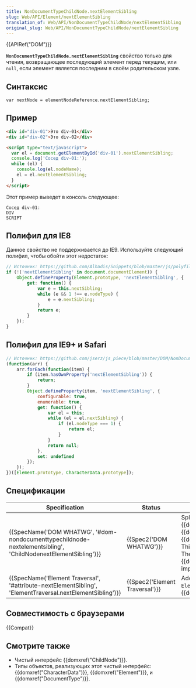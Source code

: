 ```yaml
---
title: NonDocumentTypeChildNode.nextElementSibling
slug: Web/API/Element/nextElementSibling
translation_of: Web/API/NonDocumentTypeChildNode/nextElementSibling
original_slug: Web/API/NonDocumentTypeChildNode/nextElementSibling
---
```


{{APIRef("DOM")}}

**`NonDocumentTypeChildNode.nextElementSibling`** свойство только для чтения, возвращающее последующий элемент перед текущим, или `null`, если элемент является последним в своём родительском узле.

## Синтаксис

```
var nextNode = elementNodeReference.nextElementSibling;
```

## Пример

```html
<div id="div-01">Это div-01</div>
<div id="div-02">Это div-02</div>

<script type="text/javascript">
  var el = document.getElementById('div-01').nextElementSibling;
  console.log('Сосед div-01:');
  while (el) {
    console.log(el.nodeName);
    el = el.nextElementSibling;
  }
</script>
```

Этот пример выведет в консоль следующее:

```
Сосед div-01:
DIV
SCRIPT
```

## Полифил для IE8

Данное свойство не поддерживается до IE9. Используйте следующий полифил, чтобы обойти этот недостаток:

```js
// Источник: https://github.com/Alhadis/Snippets/blob/master/js/polyfills/IE8-child-elements.js
if (!('nextElementSibling' in document.documentElement)) {
    Object.defineProperty(Element.prototype, 'nextElementSibling', {
        get: function() {
            var e = this.nextSibling;
            while (e && 1 !== e.nodeType) {
                e = e.nextSibling;
            }
            return e;
        }
    });
}
```

## Полифил для IE9+ и Safari

```js
// Источник: https://github.com/jserz/js_piece/blob/master/DOM/NonDocumentTypeChildNode/nextElementSibling/nextElementSibling.md
(function(arr) {
    arr.forEach(function(item) {
        if (item.hasOwnProperty('nextElementSibling')) {
            return;
        }
        Object.defineProperty(item, 'nextElementSibling', {
            configurable: true,
            enumerable: true,
            get: function() {
                var el = this;
                while (el = el.nextSibling) {
                    if (el.nodeType === 1) {
                        return el;
                    }
                }
                return null;
            },
            set: undefined
        });
    });
})([Element.prototype, CharacterData.prototype]);
```

## Спецификации

| Specification                                                                                                                                    | Status                                   | Comment                                                                                                                                                                                                                                                                                                                               |
| ------------------------------------------------------------------------------------------------------------------------------------------------ | ---------------------------------------- | ------------------------------------------------------------------------------------------------------------------------------------------------------------------------------------------------------------------------------------------------------------------------------------------------------------------------------------- |
| {{SpecName('DOM WHATWG', '#dom-nondocumenttypechildnode-nextelementsibling', 'ChildNodenextElementSibling')}} | {{Spec2('DOM WHATWG')}}         | Split the `ElementTraversal` interface in {{domxref("ChildNode")}}, {{domxref("ParentNode")}}, and {{domxref("NonDocumentTypeChildNode")}}. This method is now defined on the former. The {{domxref("Element")}} and {{domxref("CharacterData")}} interfaces implemented the new interface. |
| {{SpecName('Element Traversal', '#attribute-nextElementSibling', 'ElementTraversal.nextElementSibling')}}     | {{Spec2('Element Traversal')}} | Added its initial definition to the `ElementTraversal` pure interface and use it on {{domxref("Element")}}.                                                                                                                                                                                                                     |

## Совместимость с браузерами

{{Compat}}

## Смотрите также

- Чистый интерфейс {{domxref("ChildNode")}}.
- Типы объектов, реализующих этот чистый интерфейс: {{domxref("CharacterData")}}, {{domxref("Element")}}, и {{domxref("DocumentType")}}.
